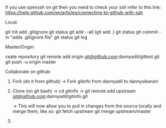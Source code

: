 If you use openssh on git then you need to check your ssh refer to this link: https://help.github.com/en/articles/connecting-to-github-with-ssh

Local:

git init
add .gitignore
git status
git add --all (git add .)
git status
git commit -m "adds .gitignore file"
git status
git log


Master/Origin:

ceate repository
git remote add origin git@github.com:dannyadil/gittest.git
git push -u origin master


Collaborate on github: 

1. Fork (do it from github)
	-> Fork gitinfo from dannyadil to dannysibarani
2. Clone (on git bash)
	-> cd gitinfo
	-> git remote add upstream git@github.com:dannyadil/gitinfo.git

	-> This will now allow you to pull in changes from the source locally and merge them, like so:
		git fetch upstream
		git merge upstream/master
3. 
	